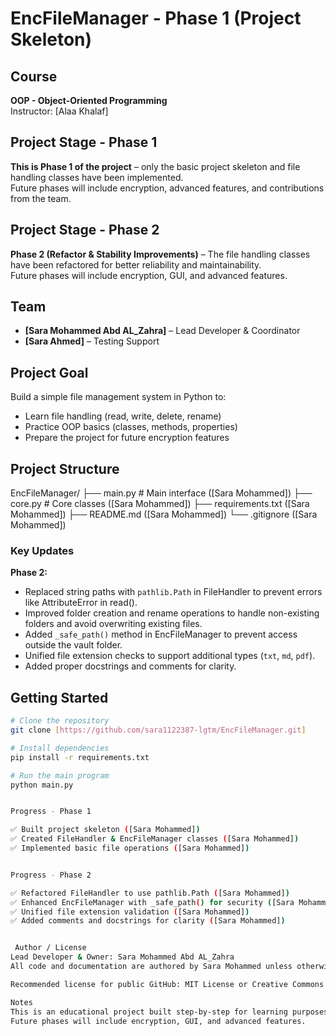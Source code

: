 # EncFileManager - Phase 1 (Project Skeleton)

## Course
**OOP - Object-Oriented Programming**  
Instructor: [Alaa Khalaf]

## Project Stage - Phase 1
**This is Phase 1 of the project** – only the basic project skeleton and file handling classes have been implemented.  
Future phases will include encryption, advanced features, and contributions from the team.

## Project Stage - Phase 2
**Phase 2 (Refactor & Stability Improvements)** – The file handling classes have been refactored for better reliability and maintainability.  
Future phases will include encryption, GUI, and advanced features.


## Team
- **[Sara Mohammed Abd AL_Zahra]** – Lead Developer & Coordinator
- **[Sara Ahmed]** – Testing Support

## Project Goal
Build a simple file management system in Python to:
- Learn file handling (read, write, delete, rename)
- Practice OOP basics (classes, methods, properties)
- Prepare the project for future encryption features

## Project Structure
EncFileManager/
├── main.py # Main interface ([Sara Mohammed])
├── core.py # Core classes ([Sara Mohammed])
├── requirements.txt ([Sara Mohammed])
├── README.md ([Sara Mohammed])
└── .gitignore ([Sara Mohammed])

### Key Updates
**Phase 2:**
- Replaced string paths with `pathlib.Path` in FileHandler to prevent errors like AttributeError in read().
- Improved folder creation and rename operations to handle non-existing folders and avoid overwriting existing files.
- Added `_safe_path()` method in EncFileManager to prevent access outside the vault folder.
- Unified file extension checks to support additional types (`txt`, `md`, `pdf`).
- Added proper docstrings and comments for clarity.

## Getting Started
```bash
# Clone the repository 
git clone [https://github.com/sara1122387-lgtm/EncFileManager.git]

# Install dependencies
pip install -r requirements.txt

# Run the main program
python main.py


Progress - Phase 1

✅ Built project skeleton ([Sara Mohammed])
✅ Created FileHandler & EncFileManager classes ([Sara Mohammed])
✅ Implemented basic file operations ([Sara Mohammed])


Progress - Phase 2

✅ Refactored FileHandler to use pathlib.Path ([Sara Mohammed])  
✅ Enhanced EncFileManager with _safe_path() for security ([Sara Mohammed])  
✅ Unified file extension validation ([Sara Mohammed])  
✅ Added comments and docstrings for clarity ([Sara Mohammed])


 Author / License
Lead Developer & Owner: Sara Mohammed Abd AL_Zahra  
All code and documentation are authored by Sara Mohammed unless otherwise noted.  

Recommended license for public GitHub: MIT License or Creative Commons for documentation.

Notes
This is an educational project built step-by-step for learning purposes.
Future phases will include encryption, GUI, and advanced features.